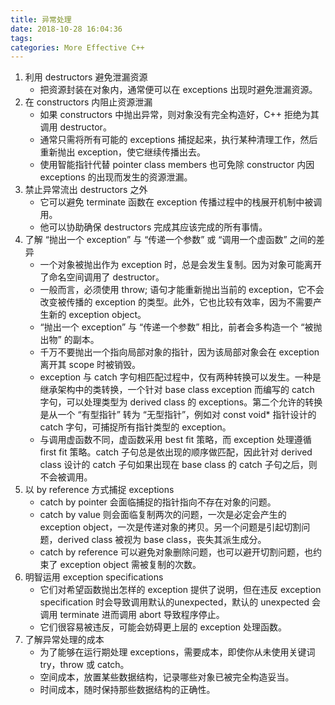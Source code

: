 ```yaml
---
title: 异常处理
date: 2018-10-28 16:04:36
tags:
categories: More Effective C++
---
```


1. 利用 destructors 避免泄漏资源
   - 把资源封装在对象内，通常便可以在 exceptions 出现时避免泄漏资源。
2. 在 constructors 内阻止资源泄漏
   - 如果 constructors 中抛出异常，则对象没有完全构造好，C++ 拒绝为其调用 destructor。
   - 通常只需将所有可能的 exceptions 捕捉起来，执行某种清理工作，然后重新抛出 exception，使它继续传播出去。
   - 使用智能指针代替 pointer class members 也可免除 constructor 内因 exceptions 的出现而发生的资源泄漏。
3. 禁止异常流出 destructors 之外
   - 它可以避免 terminate 函数在 exception 传播过程中的栈展开机制中被调用。
   - 他可以协助确保 destructors 完成其应该完成的所有事情。
4. 了解 “抛出一个 exception” 与 “传递一个参数” 或 “调用一个虚函数” 之间的差异
   - 一个对象被抛出作为 exception 时，总是会发生复制。因为对象可能离开了命名空间调用了 destructor。
   - 一般而言，必须使用 throw; 语句才能重新抛出当前的 exception，它不会改变被传播的 exception 的类型。此外，它也比较有效率，因为不需要产生新的 exception object。
   - “抛出一个 exception” 与 “传递一个参数” 相比，前者会多构造一个 “被抛出物” 的副本。
   - 千万不要抛出一个指向局部对象的指针，因为该局部对象会在 exception 离开其 scope 时被销毁。
   - exception 与 catch 字句相匹配过程中，仅有两种转换可以发生。一种是继承架构中的类转换，一个针对  base class exception 而编写的 catch 字句，可以处理类型为 derived class 的 exceptions。第二个允许的转换是从一个 “有型指针” 转为 “无型指针”，例如对 const void* 指针设计的 catch 字句，可捕捉所有指针类型的 exception。
   - 与调用虚函数不同，虚函数采用 best fit 策略，而 exception 处理遵循 first fit 策略。catch 子句总是依出现的顺序做匹配，因此针对 derived class 设计的 catch 子句如果出现在 base class 的 catch 子句之后，则不会被调用。
5. 以 by reference 方式捕捉 exceptions
   - catch by pointer 会面临捕捉的指针指向不存在对象的问题。
   - catch by value 则会面临复制两次的问题，一次是必定会产生的 exception object，一次是传递对象的拷贝。另一个问题是引起切割问题，derived class 被视为 base class，丧失其派生成分。
   - catch by reference 可以避免对象删除问题，也可以避开切割问题，也约束了 exception object 需被复制的次数。
6. 明智运用 exception specifications
   - 它们对希望函数抛出怎样的 exception 提供了说明，但在违反 exception specification 时会导致调用默认的unexpected，默认的 unexpected 会调用 terminate 进而调用 abort 导致程序停止。
   - 它们很容易被违反，可能会妨碍更上层的 exception 处理函数。
7. 了解异常处理的成本
   - 为了能够在运行期处理 exceptions，需要成本，即使你从未使用关键词 try，throw 或 catch。
   - 空间成本，放置某些数据结构，记录哪些对象已被完全构造妥当。
   - 时间成本，随时保持那些数据结构的正确性。

